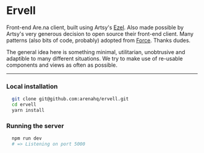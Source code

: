 # Ervell

Front-end Are.na client, built using Artsy's [Ezel](https://github.com/artsy/ezel). Also made possible by Artsy's very generous decision to open source their front-end client. Many patterns (also bits of code, probably) adopted from [Force](https://github.com/artsy/force-public). Thanks dudes.

The general idea here is something minimal, utilitarian, unobtrusive and adaptible to many different situations. We try to make use of re-usable components and views as often as possible.

* * *

### Local installation

```bash
  git clone git@github.com:arenahq/ervell.git
  cd ervell
  yarn install
```

### Running the server

```bash
  npm run dev
  # => Listening on port 5000
```
